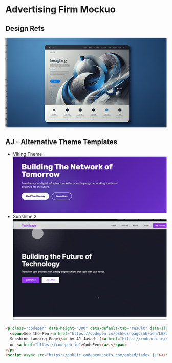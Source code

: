 # Advertising Firm Mockuo

## Design Refs

![alt text](image.png)

## AJ - Alternative Theme Templates

- Viking Theme ![alt text](image-1.png)
- Sunshine 2 ![alt text](<chrome-capture-2025-1-11 (1).gif>)



```html
<p class="codepen" data-height="300" data-default-tab="result" data-slug-hash="LEPdQMa" data-pen-title="Sunshine Landing Page" data-user="oshkoshbagoshh" style="height: 300px; box-sizing: border-box; display: flex; align-items: center; justify-content: center; border: 2px solid; margin: 1em 0; padding: 1em;">
  <span>See the Pen <a href="https://codepen.io/oshkoshbagoshh/pen/LEPdQMa">
  Sunshine Landing Page</a> by AJ Javadi (<a href="https://codepen.io/oshkoshbagoshh">@oshkoshbagoshh</a>)
  on <a href="https://codepen.io">CodePen</a>.</span>
</p>
<script async src="https://public.codepenassets.com/embed/index.js"></script>
```


